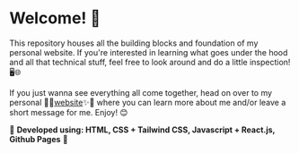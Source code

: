# Welcome! 👋 

This repository houses all the building blocks and foundation of my personal website. If you're interested in learning what goes under the hood and all that technical stuff, feel free to look around and do a little inspection!🖥️🌐

If you just wanna see everything all come together, head on over to my personal 🌈✨[website](https://vanvaldez.github.io/personal-website)✨🌈 where you can learn more about me and/or leave a short message for me. Enjoy! 😊

🚀 **Developed using: HTML, CSS + Tailwind CSS, Javascript + React.js, Github Pages** 🚀

